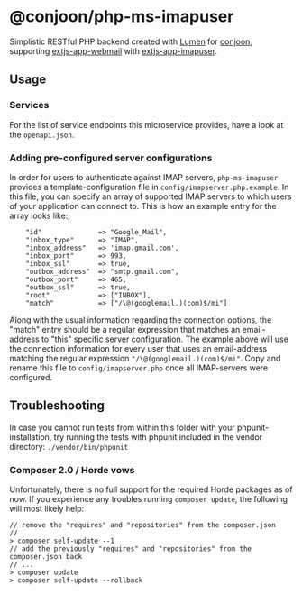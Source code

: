 # @conjoon/php-ms-imapuser
Simplistic RESTful PHP backend created with [Lumen](https://github.com/laravel/lumen/) for [conjoon](https://github.com/conjoon), 
supporting [extjs-app-webmail](https://github.com/conjoon/extjs-app-webmail) with [extjs-app-imapuser](https://github.com/conjoon/extjs-app-imapuser).

## Usage

### Services
For the list of service endpoints this microservice provides, have a look at the `openapi.json`.

### Adding pre-configured server configurations
In order for users to authenticate against IMAP servers, `php-ms-imapuser` provides 
a template-configuration file in ```config/imapserver.php.example```.
In this file, you can specify an array of supported IMAP servers to which users
of your application can connect to.
This is how an example entry for the array looks like:;
```
    "id"              => "Google_Mail",
    "inbox_type"      => "IMAP",
    "inbox_address"   => 'imap.gmail.com',
    "inbox_port"      => 993,
    "inbox_ssl"       => true,
    "outbox_address"  => "smtp.gmail.com",
    "outbox_port"     => 465,
    "outbox_ssl"      => true,
    "root"            => ["INBOX"],
    "match"           => ["/\@(googlemail.)(com)$/mi"]
```
Along with the usual information regarding the connection options, the "match" entry should be a regular
expression that matches an email-address to "this" specific server configuration. The example
above will use the connection information for every user that uses an email-address matching
the regular expression ```"/\@(googlemail.)(com)$/mi"```.
Copy and rename this file to ```config/imapserver.php``` once all IMAP-servers were configured.


## Troubleshooting
In case you cannot run tests from within this folder with your phpunit-installation, try running the tests with
phpunit included in the vendor directory:
```./vendor/bin/phpunit```

### Composer 2.0 / Horde vows
Unfortunately, there is no full support for the required Horde packages as of now. If you experience any troubles running ```composer update```, the following will most likely help:

```
// remove the "requires" and "repositories" from the composer.json
//
> composer self-update --1
// add the previously "requires" and "repositories" from the composer.json back
// ...
> composer update
> composer self-update --rollback
```
